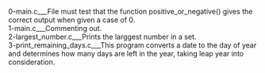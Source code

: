 0-main.c___File must test that the function positive_or_negative() gives the correct output when given a case of 0.  
1-main.c___Commenting out.  
2-largest_number.c___Prints the larggest number in a set.  
3-print_remaining_days.c___This program converts a date to the day of year and determines how many days are left in the year, taking leap year into consideration.
